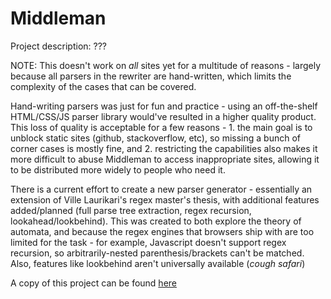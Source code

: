 # Middleman

Project description: ???

NOTE: This doesn't work on *all* sites yet for a multitude of reasons - largely because all parsers in the rewriter are hand-written, which limits the complexity of the cases that can be covered. 

Hand-writing parsers was just for fun and practice - using an off-the-shelf HTML/CSS/JS parser library would've resulted in a higher quality product. This loss of quality is acceptable for a few reasons - 1. the main goal is to unblock static sites (github, stackoverflow, etc), so missing a bunch of corner cases is mostly fine, and 2. restricting the capabilities also makes it more difficult to abuse Middleman to access inappropriate sites, allowing it to be distributed more widely to people who need it.

There is a current effort to create a new parser generator - essentially an extension of Ville Laurikari's regex master's thesis, with additional features added/planned (full parse tree extraction, regex recursion, lookahead/lookbehind). This was created to both explore the theory of automata, and because the regex engines that browsers ship with are too limited for the task - for example, Javascript doesn't support regex recursion, so arbitrarily-nested parenthesis/brackets can't be matched. Also, features like lookbehind aren't universally available (*cough safari*)

A copy of this project can be found [here](https://replit.com/@ndrewxie/FSMRegex#src/)
